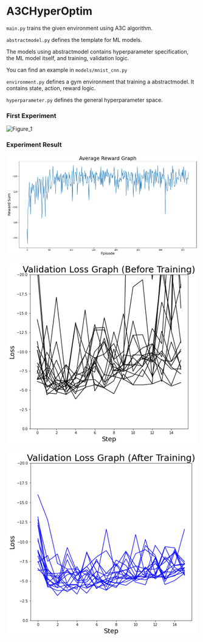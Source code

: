 # A3CHyperOptim

`main.py` trains the given environment using A3C algorithm.

`abstractmodel.py` defines the template for ML models.

The models using abstractmodel contains hyperparameter specification, the ML model itself, and training, validation logic.

You can find an example in `models/mnist_cnn.py`

`environment.py` defines a gym environment that training a abstractmodel. It contains state, action, reward logic.

`hyperparameter.py` defines the general hyperparameter space.

### First Experiment

![Figure_1](https://user-images.githubusercontent.com/53331577/144956770-21884871-0c8e-4cfa-9b28-8ed7c88ffa14.png)

### Experiment Result

![Figure_2](images/average_reward.png)

![Figure_3](images/val_before.png)

![Figure_4](images/val_after.png)
